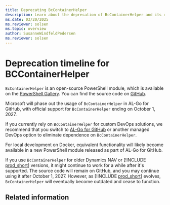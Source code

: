 ```yaml
---
title: Deprecating BcContainerHelper
description: Learn about the deprecation of BcContainerHelper and its replacement.
ms.date: 03/20/2025
ms.reviewer: solsen
ms.topic: overview
author: SusanneWindfeldPedersen
ms.reviewer: solsen
---
```


# Deprecation timeline for BCContainerHelper

`BcContainerHelper` is an open-source PowerShell module, which is available on the [PowerShell Gallery](https://powershellgallery.com/packages/BcContainerHelper). You can find the source code on [GitHub](https://github.com/microsoft/navcontainerhelper).

Microsoft will phase out the usage of `BcContainerHelper` in AL-Go for GitHub, with official support for `BcContainerHelper` ending on October 1, 2027.

If you currently rely on `BcContainerHelper` for custom DevOps solutions, we recommend that you switch to [AL-Go for GitHub](https://github.com/microsoft/AL-Go) or another managed DevOps option to eliminate dependence on `BcContainerHelper`.

For local development on Docker, equivalent functionality will likely become available in a new PowerShell module released as part of AL-Go for GitHub.

If you use `BcContainerHelper` for older Dynamics NAV or [!INCLUDE [prod_short](includes/prod_short.md)] versions, it might continue to work for a while after it's supported. The source code will remain on GitHub, and you may continue using it after October 1, 2027. However, as [!INCLUDE [prod_short](includes/prod_short.md)] evolves, `BcContainerHelper` will eventually become outdated and cease to function.

## Related information